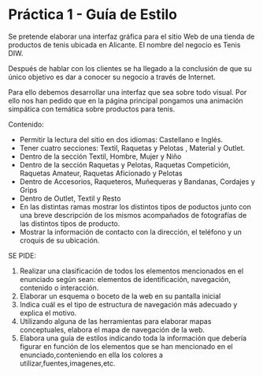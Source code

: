 # Práctica 1 - Guía de Estilo

Se pretende elaborar una interfaz gráfica para el sitio Web de una tienda de productos de tenis ubicada en Alicante. El nombre del negocio es Tenis DIW.

Después de hablar con los clientes se ha llegado a la conclusión de que su único objetivo es dar a conocer su negocio a través de Internet.

Para ello debemos desarrollar una interfaz que sea sobre todo visual. Por ello nos han pedido que en la página principal pongamos una animación simpática con temática sobre productos para tenis.



Contenido:

-	Permitir la lectura del sitio en dos idiomas: Castellano e Inglés.
-	Tener cuatro secciones: Textil, Raquetas y Pelotas , Material y Outlet.
-	Dentro de la sección Textil, Hombre, Mujer y Niño
-	Dentro de la sección Raquetas y Pelotas, Raquetas Competición, Raquetas Amateur, Raquetas Aficionado y Pelotas
-	Dentro de Accesorios, Raqueteros, Muñequeras y Bandanas, Cordajes y Grips
-	Dentro de Outlet, Textil y Resto  
-	En las distintas ramas mostrar los distintos tipos de poductos junto con una breve descripción de los mismos acompañados de fotografías de las distintos tipos de producto.
-	Mostrar la información de contacto con la dirección, el teléfono y un croquis de su ubicación.




SE PIDE:
1.	Realizar una clasificación de todos los elementos mencionados en el enunciado según sean: elementos de identificación, navegación, contenido o interacción.
2.  Elaborar un esquema o boceto de la web en su pantalla inicial
3.	Indica cuál es el tipo de estructura de navegación más adecuado y explica el motivo.
4.  Utilizando alguna de las herramientas para elaborar mapas conceptuales, elabora el mapa de navegación de la web.
5.	Elabora una guía de estilos indicando toda la información que debería figurar en función de los elementos que se han mencionado en el enunciado,conteniendo en ella los colores a utilizar,fuentes,imagenes,etc.


